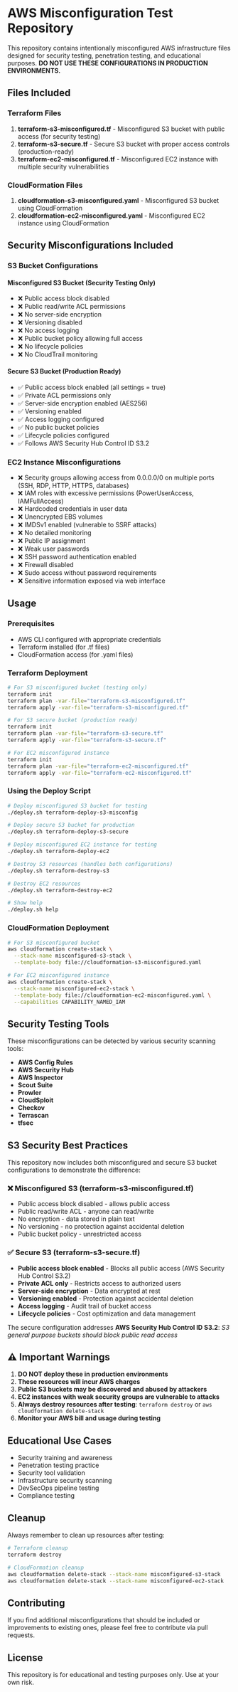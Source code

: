 # AWS Misconfiguration Test Repository

This repository contains intentionally misconfigured AWS infrastructure files designed for security testing, penetration testing, and educational purposes. **DO NOT USE THESE CONFIGURATIONS IN PRODUCTION ENVIRONMENTS.**

## Files Included

### Terraform Files
1. **terraform-s3-misconfigured.tf** - Misconfigured S3 bucket with public access (for security testing)
2. **terraform-s3-secure.tf** - Secure S3 bucket with proper access controls (production-ready)
3. **terraform-ec2-misconfigured.tf** - Misconfigured EC2 instance with multiple security vulnerabilities

### CloudFormation Files
1. **cloudformation-s3-misconfigured.yaml** - Misconfigured S3 bucket using CloudFormation
2. **cloudformation-ec2-misconfigured.yaml** - Misconfigured EC2 instance using CloudFormation

## Security Misconfigurations Included

### S3 Bucket Configurations

#### Misconfigured S3 Bucket (Security Testing Only)
- ❌ Public access block disabled
- ❌ Public read/write ACL permissions
- ❌ No server-side encryption
- ❌ Versioning disabled
- ❌ No access logging
- ❌ Public bucket policy allowing full access
- ❌ No lifecycle policies
- ❌ No CloudTrail monitoring

#### Secure S3 Bucket (Production Ready)
- ✅ Public access block enabled (all settings = true)
- ✅ Private ACL permissions only
- ✅ Server-side encryption enabled (AES256)
- ✅ Versioning enabled
- ✅ Access logging configured
- ✅ No public bucket policies
- ✅ Lifecycle policies configured
- ✅ Follows AWS Security Hub Control ID S3.2

### EC2 Instance Misconfigurations
- ❌ Security groups allowing access from 0.0.0.0/0 on multiple ports (SSH, RDP, HTTP, HTTPS, databases)
- ❌ IAM roles with excessive permissions (PowerUserAccess, IAMFullAccess)
- ❌ Hardcoded credentials in user data
- ❌ Unencrypted EBS volumes
- ❌ IMDSv1 enabled (vulnerable to SSRF attacks)
- ❌ No detailed monitoring
- ❌ Public IP assignment
- ❌ Weak user passwords
- ❌ SSH password authentication enabled
- ❌ Firewall disabled
- ❌ Sudo access without password requirements
- ❌ Sensitive information exposed via web interface

## Usage

### Prerequisites
- AWS CLI configured with appropriate credentials
- Terraform installed (for .tf files)
- CloudFormation access (for .yaml files)

### Terraform Deployment
```bash
# For S3 misconfigured bucket (testing only)
terraform init
terraform plan -var-file="terraform-s3-misconfigured.tf"
terraform apply -var-file="terraform-s3-misconfigured.tf"

# For S3 secure bucket (production ready)
terraform init
terraform plan -var-file="terraform-s3-secure.tf"
terraform apply -var-file="terraform-s3-secure.tf"

# For EC2 misconfigured instance
terraform init
terraform plan -var-file="terraform-ec2-misconfigured.tf"
terraform apply -var-file="terraform-ec2-misconfigured.tf"
```

### Using the Deploy Script
```bash
# Deploy misconfigured S3 bucket for testing
./deploy.sh terraform-deploy-s3-misconfig

# Deploy secure S3 bucket for production
./deploy.sh terraform-deploy-s3-secure

# Deploy misconfigured EC2 instance for testing
./deploy.sh terraform-deploy-ec2

# Destroy S3 resources (handles both configurations)
./deploy.sh terraform-destroy-s3

# Destroy EC2 resources
./deploy.sh terraform-destroy-ec2

# Show help
./deploy.sh help
```

### CloudFormation Deployment
```bash
# For S3 misconfigured bucket
aws cloudformation create-stack \
  --stack-name misconfigured-s3-stack \
  --template-body file://cloudformation-s3-misconfigured.yaml

# For EC2 misconfigured instance
aws cloudformation create-stack \
  --stack-name misconfigured-ec2-stack \
  --template-body file://cloudformation-ec2-misconfigured.yaml \
  --capabilities CAPABILITY_NAMED_IAM
```

## Security Testing Tools

These misconfigurations can be detected by various security scanning tools:
- **AWS Config Rules**
- **AWS Security Hub**
- **AWS Inspector**
- **Scout Suite**
- **Prowler**
- **CloudSploit**
- **Checkov**
- **Terrascan**
- **tfsec**

## S3 Security Best Practices

This repository now includes both misconfigured and secure S3 bucket configurations to demonstrate the difference:

### ❌ Misconfigured S3 (terraform-s3-misconfigured.tf)
- Public access block disabled - allows public access
- Public read/write ACL - anyone can read/write
- No encryption - data stored in plain text
- No versioning - no protection against accidental deletion
- Public bucket policy - unrestricted access

### ✅ Secure S3 (terraform-s3-secure.tf)
- **Public access block enabled** - Blocks all public access (AWS Security Hub Control S3.2)
- **Private ACL only** - Restricts access to authorized users
- **Server-side encryption** - Data encrypted at rest
- **Versioning enabled** - Protection against accidental deletion
- **Access logging** - Audit trail of bucket access
- **Lifecycle policies** - Cost optimization and data management

The secure configuration addresses **AWS Security Hub Control ID S3.2**: *S3 general purpose buckets should block public read access*

## ⚠️ Important Warnings

1. **DO NOT deploy these in production environments**
2. **These resources will incur AWS charges**
3. **Public S3 buckets may be discovered and abused by attackers**
4. **EC2 instances with weak security groups are vulnerable to attacks**
5. **Always destroy resources after testing**: `terraform destroy` or `aws cloudformation delete-stack`
6. **Monitor your AWS bill and usage during testing**

## Educational Use Cases

- Security training and awareness
- Penetration testing practice
- Security tool validation
- Infrastructure security scanning
- DevSecOps pipeline testing
- Compliance testing

## Cleanup

Always remember to clean up resources after testing:

```bash
# Terraform cleanup
terraform destroy

# CloudFormation cleanup
aws cloudformation delete-stack --stack-name misconfigured-s3-stack
aws cloudformation delete-stack --stack-name misconfigured-ec2-stack
```

## Contributing

If you find additional misconfigurations that should be included or improvements to existing ones, please feel free to contribute via pull requests.

## License

This repository is for educational and testing purposes only. Use at your own risk.